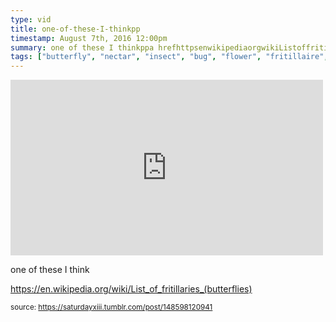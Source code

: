 ```yaml
---
type: vid
title: one-of-these-I-thinkpp
timestamp: August 7th, 2016 12:00pm
summary: one of these I thinkppa hrefhttpsenwikipediaorgwikiListoffritillariesbutterflies targetblankhttpsenwikipediaorgwikiLis
tags: ["butterfly", "nectar", "insect", "bug", "flower", "fritillaire", "photography"]
---
```

<iframe width="500" height="281"  id="youtube_iframe" src="https://www.youtube.com/embed/Cyk9V6CnYt8?feature=oembed&amp;enablejsapi=1&amp;origin=http://safe.txmblr.com&amp;wmode=opaque" frameborder="0" allow="accelerometer; autoplay; clipboard-write; encrypted-media; gyroscope; picture-in-picture" allowfullscreen></iframe>                    
                                            
one of these I think

<a href="https://en.wikipedia.org/wiki/List_of_fritillaries_(butterflies)" target="_blank">https://en.wikipedia.org/wiki/List_of_fritillaries_(butterflies)</a><br/>
 
                                                    
<small>source: https://saturdayxiii.tumblr.com/post/148598120941</small>